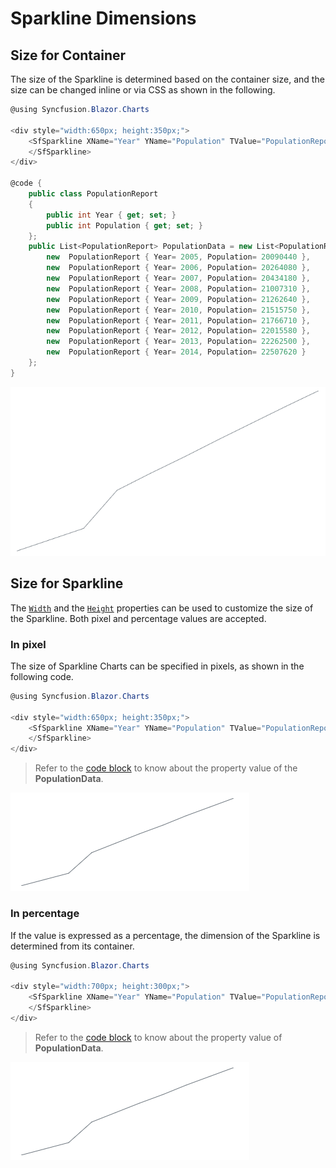 # Sparkline Dimensions

## Size for Container

The size of the Sparkline is determined based on the container size, and the size can be changed inline or via CSS as shown in the following.

```csharp
@using Syncfusion.Blazor.Charts

<div style="width:650px; height:350px;">
    <SfSparkline XName="Year" YName="Population" TValue="PopulationReport" DataSource="PopulationData">
    </SfSparkline>
</div>

@code {
    public class PopulationReport
    {
        public int Year { get; set; }
        public int Population { get; set; }
    };
    public List<PopulationReport> PopulationData = new List<PopulationReport> {
        new  PopulationReport { Year= 2005, Population= 20090440 },
        new  PopulationReport { Year= 2006, Population= 20264080 },
        new  PopulationReport { Year= 2007, Population= 20434180 },
        new  PopulationReport { Year= 2008, Population= 21007310 },
        new  PopulationReport { Year= 2009, Population= 21262640 },
        new  PopulationReport { Year= 2010, Population= 21515750 },
        new  PopulationReport { Year= 2011, Population= 21766710 },
        new  PopulationReport { Year= 2012, Population= 22015580 },
        new  PopulationReport { Year= 2013, Population= 22262500 },
        new  PopulationReport { Year= 2014, Population= 22507620 }
    };
}
```

![Sparkline with container size](./images/SparklineDimension/ContainerSize.png)

## Size for Sparkline

The [`Width`](https://help.syncfusion.com/cr/blazor/Syncfusion.Blazor.Charts.SfBulletChart-1.html#Syncfusion_Blazor_Charts_SfBulletChart_1_Width) and the [`Height`](https://help.syncfusion.com/cr/blazor/Syncfusion.Blazor.Charts.SfBulletChart-1.html#Syncfusion_Blazor_Charts_SfBulletChart_1_Height) properties can be used to customize the size of the Sparkline. Both pixel and percentage values are accepted.

### In pixel

The size of Sparkline Charts can be specified in pixels, as shown in the following code.

```csharp
@using Syncfusion.Blazor.Charts

<div style="width:650px; height:350px;">
    <SfSparkline XName="Year" YName="Population" TValue="PopulationReport" DataSource="PopulationData">
    </SfSparkline>
</div>
```

> Refer to the [code block](#size-for-container) to know about the property value of the **PopulationData**.

![Sparkline with size in pixel](./images/SparklineDimension/Inpixel.png)

### In percentage

If the value is expressed as a percentage, the dimension of the Sparkline is determined from its container.

```csharp
@using Syncfusion.Blazor.Charts

<div style="width:700px; height:300px;">
    <SfSparkline XName="Year" YName="Population" TValue="PopulationReport" DataSource="PopulationData" Width="50%" Height="50%">
    </SfSparkline>
</div>
```

> Refer to the [code block](#size-for-container) to know about the property value of **PopulationData**.

![Sparkline with size in percentage](./images/SparklineDimension/Inpercentage.png)
